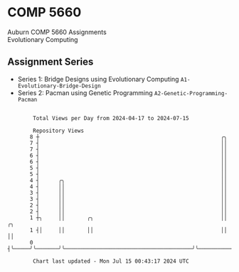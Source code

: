 # COMP 5660
Auburn COMP 5660 Assignments  
Evolutionary Computing

## Assignment Series
- Series 1: Bridge Designs using Evolutionary Computing `A1-Evolutionary-Bridge-Design`
- Series 2: Pacman using Genetic Programming `A2-Genetic-Programming-Pacman`

```

        Total Views per Day from 2024-04-17 to 2024-07-15

        Repository Views
       8 ┼                                                         ╭╮
       7 ┤                                                         ││
       7 ┤                                                         ││
       6 ┤                                                         ││
       6 ┤                                                         ││
       5 ┤                                                         ││
       5 ┤                                                         ││
       4 ┤      ╭╮                                                 ││
       4 ┤      ││                                                 ││
       3 ┤      ││                                                 ││
       3 ┤      ││                                                 ││
       2 ┤      ││                                                 ││
       2 ┤      ││                                                 ││
       1 ┼╮     ││       ╭╮                                        ││                          ╭╮
       1 ┤│     ││       ││                                        ││                          ││
       0 ┤╰─────╯╰───────╯╰────────────────────────────────────────╯╰──────────────────────────╯╰──

        Chart last updated - Mon Jul 15 00:43:17 2024 UTC
        
```

